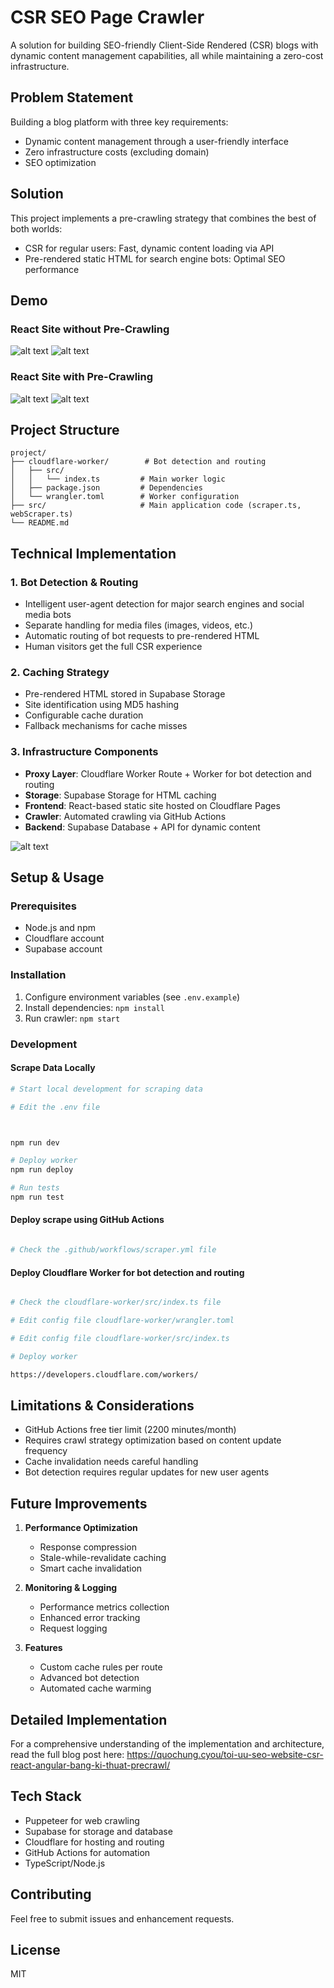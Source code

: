# CSR SEO Page Crawler

A solution for building SEO-friendly Client-Side Rendered (CSR) blogs with dynamic content management capabilities, all while maintaining a zero-cost infrastructure.

## Problem Statement
Building a blog platform with three key requirements:
- Dynamic content management through a user-friendly interface
- Zero infrastructure costs (excluding domain)
- SEO optimization

## Solution
This project implements a pre-crawling strategy that combines the best of both worlds:
- CSR for regular users: Fast, dynamic content loading via API
- Pre-rendered static HTML for search engine bots: Optimal SEO performance


## Demo

### React Site without Pre-Crawling

![alt text](image.png)
![alt text](image-1.png)

### React Site with Pre-Crawling

![alt text](image-2.png)
![alt text](image-3.png)


## Project Structure

```
project/
├── cloudflare-worker/        # Bot detection and routing
│   ├── src/
│   │   └── index.ts         # Main worker logic
│   ├── package.json         # Dependencies
│   └── wrangler.toml        # Worker configuration
├── src/                     # Main application code (scraper.ts, webScraper.ts)
└── README.md
```

## Technical Implementation

### 1. Bot Detection & Routing
- Intelligent user-agent detection for major search engines and social media bots
- Separate handling for media files (images, videos, etc.)
- Automatic routing of bot requests to pre-rendered HTML
- Human visitors get the full CSR experience

### 2. Caching Strategy
- Pre-rendered HTML stored in Supabase Storage
- Site identification using MD5 hashing
- Configurable cache duration
- Fallback mechanisms for cache misses

### 3. Infrastructure Components
- **Proxy Layer**: Cloudflare Worker Route + Worker for bot detection and routing
- **Storage**: Supabase Storage for HTML caching
- **Frontend**: React-based static site hosted on Cloudflare Pages
- **Crawler**: Automated crawling via GitHub Actions
- **Backend**: Supabase Database + API for dynamic content

![alt text](image-4.png)

## Setup & Usage

### Prerequisites
- Node.js and npm
- Cloudflare account
- Supabase account

### Installation
1. Configure environment variables (see `.env.example`)
2. Install dependencies: `npm install`
3. Run crawler: `npm start`

### Development

#### Scrape Data Locally
```bash
# Start local development for scraping data

# Edit the .env file



npm run dev

# Deploy worker
npm run deploy

# Run tests
npm run test
```

#### Deploy scrape using GitHub Actions

```bash

# Check the .github/workflows/scraper.yml file
```

#### Deploy Cloudflare Worker for bot detection and routing

```bash

# Check the cloudflare-worker/src/index.ts file

# Edit config file cloudflare-worker/wrangler.toml

# Edit config file cloudflare-worker/src/index.ts

# Deploy worker

https://developers.cloudflare.com/workers/
```

## Limitations & Considerations
- GitHub Actions free tier limit (2200 minutes/month)
- Requires crawl strategy optimization based on content update frequency
- Cache invalidation needs careful handling
- Bot detection requires regular updates for new user agents

## Future Improvements
1. **Performance Optimization**
   - Response compression
   - Stale-while-revalidate caching
   - Smart cache invalidation

2. **Monitoring & Logging**
   - Performance metrics collection
   - Enhanced error tracking
   - Request logging

3. **Features**
   - Custom cache rules per route
   - Advanced bot detection
   - Automated cache warming

## Detailed Implementation
For a comprehensive understanding of the implementation and architecture, read the full blog post here: https://quochung.cyou/toi-uu-seo-website-csr-react-angular-bang-ki-thuat-precrawl/

## Tech Stack
- Puppeteer for web crawling
- Supabase for storage and database
- Cloudflare for hosting and routing
- GitHub Actions for automation
- TypeScript/Node.js

## Contributing
Feel free to submit issues and enhancement requests.

## License
MIT